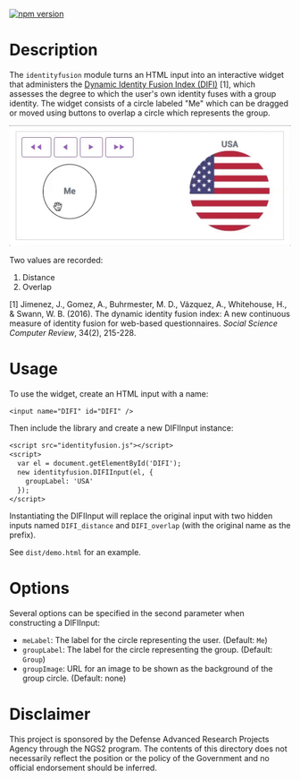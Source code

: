 [![npm version](https://badge.fury.io/js/identityfusion.svg)](https://badge.fury.io/js/identityfusion)

# Description

The `identityfusion` module turns an HTML input into an interactive
widget that administers the [Dynamic Identity Fusion Index (DIFI)](http://www2.uned.es/pspp/measures/difi/index.htm) 
[1], which assesses the degree to which the user's own identity
fuses with a group identity. The widget consists of a circle labeled
"Me" which can be dragged or moved using buttons to overlap a circle
which represents the group.

![demo](demo.gif)

Two values are recorded:

1. Distance
2. Overlap

[1] Jimenez, J., Gomez, A., Buhrmester, M. D., Vázquez, A., 
Whitehouse, H., & Swann, W. B. (2016). The dynamic identity fusion 
index: A new continuous measure of identity fusion for web-based 
questionnaires. *Social Science Computer Review*, 34(2), 215-228.

# Usage

To use the widget, create an HTML input with a name:

```
<input name="DIFI" id="DIFI" />
```

Then include the library and create a new DIFIInput instance:

```
<script src="identityfusion.js"></script>
<script>
  var el = document.getElementById('DIFI');
  new identityfusion.DIFIInput(el, {
    groupLabel: 'USA'
  });
</script>
```

Instantiating the DIFIInput will replace the original input
with two hidden inputs named `DIFI_distance` and `DIFI_overlap`
(with the original name as the prefix).

See `dist/demo.html` for an example.

# Options

Several options can be specified in the second parameter
when constructing a DIFIInput:

* `meLabel`: The label for the circle representing the user. (Default: `Me`)
* `groupLabel`: The label for the circle representing the group. (Default: `Group`)
* `groupImage`: URL for an image to be shown as the background of the group circle. (Default: none)

# Disclaimer

This project is sponsored by the Defense Advanced Research Projects Agency through the NGS2 program. The contents of this directory does not necessarily reflect the position or the policy of the Government and no official endorsement should be inferred.
